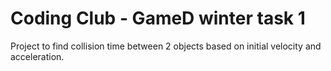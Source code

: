 # Coding Club - GameD winter task 1


Project to find collision time between 2 objects based on initial velocity and acceleration.